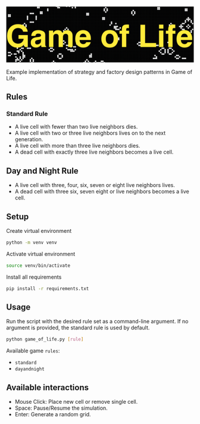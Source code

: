 
![alt text](title.png)

Example implementation of strategy and factory design patterns in Game of Life.

## Rules

### Standard Rule
* A live cell with fewer than two live neighbors dies.
* A live cell with two or three live neighbors lives on to the next generation.
* A live cell with more than three live neighbors dies.
* A dead cell with exactly three live neighbors becomes a live cell.

## Day and Night Rule
* A live cell with three, four, six, seven or eight live neighbors lives.
* A dead cell with three six, seven eight or live neighbors becomes a live cell.

## Setup
Create virtual environment
```bash
python -m venv venv
```
Activate virtual environment

```bash
source venv/bin/activate
```

Install all requirements
```bash
pip install -r requirements.txt
```


## Usage
Run the script with the desired rule set as a command-line argument. If no argument is provided, the standard rule is used by default.

```bash
python game_of_life.py [rule]
```

Available game `rules`:
* `standard`
* `dayandnight`

## Available interactions

- Mouse Click: Place new cell or remove single cell.
- Space: Pause/Resume the simulation.
- Enter: Generate a random grid.